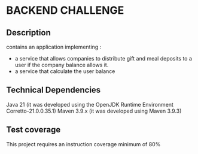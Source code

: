 # BACKEND CHALLENGE

## Description

contains an application implementing :
- a service that allows companies to distribute gift and meal deposits to a user if the company balance allows it.
- a service that calculate the user balance

## Technical Dependencies

Java 21 (it was developed using the OpenJDK Runtime Environment Corretto-21.0.0.35.1)
Maven 3.9.x (it was developed using Maven 3.9.3)

## Test coverage

This project requires an instruction coverage minimum of 80% 